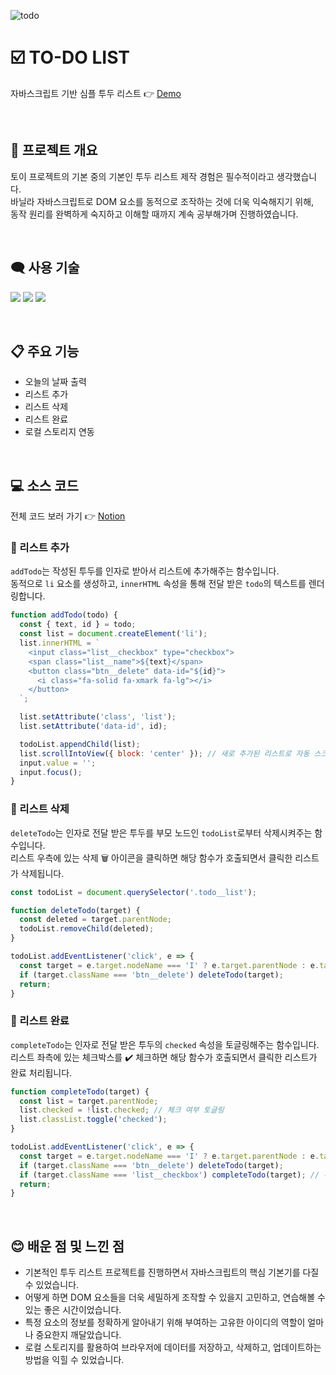 ![todo](https://user-images.githubusercontent.com/110226567/213911637-228d081f-1f47-48f2-ada5-574f13264b1f.png)

# ☑️ TO-DO LIST

자바스크립트 기반 심플 투두 리스트 👉 [Demo](https://imjone.github.io/to-do-list/)

<br />

## 📢 프로젝트 개요

토이 프로젝트의 기본 중의 기본인 투두 리스트 제작 경험은 필수적이라고 생각했습니다.<br />
바닐라 자바스크립트로 DOM 요소를 동적으로 조작하는 것에 더욱 익숙해지기 위해,<br />
동작 원리를 완벽하게 숙지하고 이해할 때까지 계속 공부해가며 진행하였습니다.

<br />

## 🗨️ 사용 기술

<p>
 <img src="https://img.shields.io/badge/HTML-e34f26?style=flat-square&logo=HTML5&logoColor=white" />
 <img src="https://img.shields.io/badge/CSS-1572b6?style=flat-square&logo=CSS3&logoColor=white" />
 <img src="https://img.shields.io/badge/JavaScript-f7df1e?style=flat-square&logo=JavaScript&logoColor=white" />
</p>

<br />

## 📋 주요 기능

- 오늘의 날짜 출력
- 리스트 추가
- 리스트 삭제
- 리스트 완료
- 로컬 스토리지 연동

<br />

## 💻 소스 코드

전체 코드 보러 가기 👉 [Notion](https://www.notion.so/imjone/TO-DO-LIST-d5d802305fa6461b8c3b410fa96528e6?pvs=4)

### 📍 리스트 추가

`addTodo`는 작성된 투두를 인자로 받아서 리스트에 추가해주는 함수입니다.<br />
동적으로 `li` 요소를 생성하고, `innerHTML` 속성을 통해 전달 받은 `todo`의 텍스트를 렌더링합니다.

```javascript
function addTodo(todo) {
  const { text, id } = todo;
  const list = document.createElement('li');
  list.innerHTML = `
    <input class="list__checkbox" type="checkbox">
    <span class="list__name">${text}</span>
    <button class="btn__delete" data-id="${id}">
      <i class="fa-solid fa-xmark fa-lg"></i>
    </button>
  `;

  list.setAttribute('class', 'list');
  list.setAttribute('data-id', id);

  todoList.appendChild(list);
  list.scrollIntoView({ block: 'center' }); // 새로 추가된 리스트로 자동 스크롤
  input.value = '';
  input.focus();
}
```

### 📍 리스트 삭제

`deleteTodo`는 인자로 전달 받은 투두를 부모 노드인 `todoList`로부터 삭제시켜주는 함수입니다.<br />
리스트 우측에 있는 삭제 🗑️ 아이콘을 클릭하면 해당 함수가 호출되면서 클릭한 리스트가 삭제됩니다.

```javascript
const todoList = document.querySelector('.todo__list');

function deleteTodo(target) {
  const deleted = target.parentNode;
  todoList.removeChild(deleted);
}

todoList.addEventListener('click', e => {
  const target = e.target.nodeName === 'I' ? e.target.parentNode : e.target;
  if (target.className === 'btn__delete') deleteTodo(target);
  return;
}
```

### 📍 리스트 완료

`completeTodo`는 인자로 전달 받은 투두의 `checked` 속성을 토글링해주는 함수입니다.<br />
리스트 좌측에 있는 체크박스를 ✔️ 체크하면 해당 함수가 호출되면서 클릭한 리스트가 완료 처리됩니다.

```javascript
function completeTodo(target) {
  const list = target.parentNode;
  list.checked = !list.checked; // 체크 여부 토글링
  list.classList.toggle('checked');
}

todoList.addEventListener('click', e => {
  const target = e.target.nodeName === 'I' ? e.target.parentNode : e.target;
  if (target.className === 'btn__delete') deleteTodo(target);
  if (target.className === 'list__checkbox') completeTodo(target); // 추가
  return;
}
```

<br />

## 😊 배운 점 및 느낀 점

- 기본적인 투두 리스트 프로젝트를 진행하면서 자바스크립트의 핵심 기본기를 다질 수 있었습니다.
- 어떻게 하면 DOM 요소들을 더욱 세밀하게 조작할 수 있을지 고민하고, 연습해볼 수 있는 좋은 시간이었습니다.
- 특정 요소의 정보를 정확하게 알아내기 위해 부여하는 고유한 아이디의 역할이 얼마나 중요한지 깨달았습니다.
- 로컬 스토리지를 활용하여 브라우저에 데이터를 저장하고, 삭제하고, 업데이트하는 방법을 익힐 수 있었습니다.
